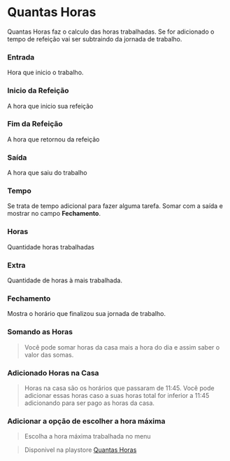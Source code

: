 # Quantas Horas
Quantas Horas faz o calculo das horas trabalhadas.
Se for adicionado o tempo de refeição vai ser subtraindo da jornada de trabalho.

### Entrada
Hora que inicio o trabalho.

### Inicio da Refeição
A hora que inicio sua refeição

### Fim da Refeição
A hora que retornou da refeição

### Saída
A hora que saiu do trabalho

### Tempo
Se trata de tempo adicional para fazer alguma tarefa.
Somar com a saída e mostrar no campo **Fechamento**.

### Horas
Quantidade horas trabalhadas

### Extra
Quantidade de horas à mais trabalhada.

### Fechamento
Mostra o horário que finalizou sua jornada de trabalho.


### Somando as Horas
> Você pode somar horas da casa mais a hora do dia e assim saber o valor das somas.

### Adicionado **Horas na Casa**
> Horas na casa são os horários que passaram de 11:45. Você pode adicionar essas horas caso a suas horas total for inferior a 11:45 adicionando para ser pago as horas da casa.

### Adicionar a opção de escolher a hora máxima ###
> Escolha a hora máxima trabalhada no menu

>Disponivel na playstore [Quantas Horas](https://play.google.com/store/apps/details?id=br.com.android.elderbr.quantashoras)